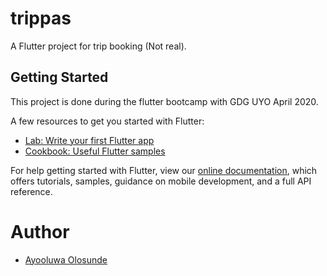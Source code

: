 # trippas

A Flutter project for trip booking (Not real).

## Getting Started

This project is done during the flutter bootcamp with GDG UYO April 2020.

A few resources to get you started with Flutter:

- [Lab: Write your first Flutter app](https://flutter.dev/docs/get-started/codelab)
- [Cookbook: Useful Flutter samples](https://flutter.dev/docs/cookbook)

For help getting started with Flutter, view our
[online documentation](https://flutter.dev/docs), which offers tutorials,
samples, guidance on mobile development, and a full API reference.

# Author
 - [ Ayooluwa Olosunde](https://github.com/lovisgod)
